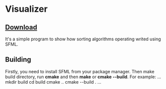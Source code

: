 # Visualizer
[Download](https://github.com/Ziaft/VIsualizer/releases/tag/1.0)
-
It's a simple program to show how sorting algorithms operating writed using SFML.
## Building
Firstly, you need to install SFML from your package manager. Then make build directory, run **cmake** and then **make** or **cmake --build**.
For example:
...
mkdir build
cd build
cmake ..
cmake --build .
...
